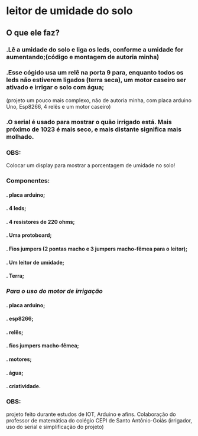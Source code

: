 # leitor de umidade do solo
## O que ele faz?
### .Lê a umidade do solo e liga os leds, conforme a umidade for aumentando;(código e montagem de autoria minha)
### .Esse cógido usa um relê na porta 9 para, enquanto todos os leds não estiverem ligados (terra seca), um motor caseiro ser ativado e irrigar o solo com água;
 (projeto um pouco mais complexo, não de autoria minha, com placa arduino Uno, Esp8266, 4 relês e um motor caseiro)
### .O serial é usado para mostrar o quão  irrigado está. Mais próximo de 1023 é mais seco, e  mais distante significa mais molhado.
 ### OBS: 
  Colocar um display para mostrar a porcentagem de umidade no solo!
 ### Componentes:
 #### . placa arduino;
 ####  . 4 leds;
 ####  . 4 resistores de 220 ohms;
 ####  . Uma protoboard;
 ####  . Fios jumpers (2 pontas macho e 3 jumpers macho-fêmea para o leitor);
 ####  . Um leitor de umidade;
 ####  . Terra;
 ### *Para o uso do motor de irrigação*
 #### . placa arduino;
 #### . esp8266;
 #### . relês;
 #### . fios jumpers macho-fêmea;
 #### . motores;
 #### . água;
 #### . criatividade.
 ### OBS:
  projeto feito durante estudos de IOT, Arduino e afins. Colaboração do professor de matemática do colégio CEPI de Santo Antônio-Goiás (irrigador, uso do serial e simplificação do projeto)
  
  

